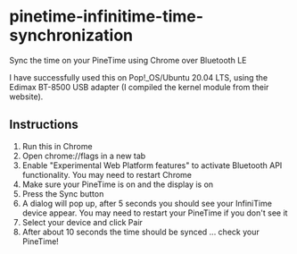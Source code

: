 # pinetime-infinitime-time-synchronization

Sync the time on your PineTime using Chrome over Bluetooth LE

I have successfully used this on Pop!_OS/Ubuntu 20.04 LTS, using the Edimax BT-8500 USB adapter (I compiled the kernel module from their website).

## Instructions

1. Run this in Chrome
1. Open chrome://flags in a new tab
1. Enable "Experimental Web Platform features" to activate Bluetooth API functionality. You may need to restart Chrome
1. Make sure your PineTime is on and the display is on
1. Press the Sync button
1. A dialog will pop up, after 5 seconds you should see your InfiniTime device appear. You may need to restart your PineTime if you don't see it
1. Select your device and click Pair
1. After about 10 seconds the time should be synced ... check your PineTime!